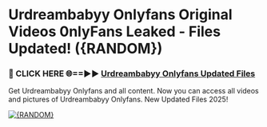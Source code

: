 # Urdreambabyy Onlyfans Original Videos 0nlyFans Leaked - Files Updated! ({RANDOM})

<h3>🔴 CLICK HERE 🌐==►► <a href="https://betterlinks.top/A2PfLJ" rel="nofollow">Urdreambabyy Onlyfans Updated Files</a></h3>

Get Urdreambabyy Onlyfans and all content. Now you can access all videos and pictures of Urdreambabyy Onlyfans. New Updated Files 2025!

[![{RANDOM}](https://i.imgur.com/ppqm5kG.gif)](https://betterlinks.top/A2PfLJ)